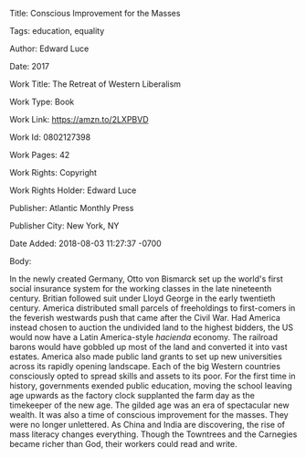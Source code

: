 Title:  Conscious Improvement for the Masses

Tags:   education, equality

Author: Edward Luce

Date:   2017

Work Title: The Retreat of Western Liberalism

Work Type: Book

Work Link: https://amzn.to/2LXPBVD

Work Id: 0802127398

Work Pages: 42

Work Rights: Copyright

Work Rights Holder: Edward Luce

Publisher: Atlantic Monthly Press

Publisher City: New York, NY

Date Added: 2018-08-03 11:27:37 -0700

Body: 

In the newly created Germany, Otto von Bismarck set up the world's first social insurance system for the working classes in the late nineteenth century. Britian followed suit under Lloyd George in the early twentieth century. America distributed small parcels of freeholdings to first-comers in the feverish westwards push that came after the Civil War. Had America instead chosen to auction the undivided land to the highest bidders, the US would now have a Latin America-style *hacienda* economy. The railroad barons would have gobbled up most of the land and converted it into vast estates. America also made public land grants to set up new universities across its rapidly opening landscape. Each of the big Western countries consciously opted to spread skills and assets to its poor. For the first time in history, governments exended public education, moving the school leaving age upwards as the factory clock supplanted the farm day as the timekeeper of the new age. The gilded age was an era of spectacular new wealth. It was also a time of conscious improvement for the masses. They were no longer unlettered. As China and India are discovering, the rise of mass literacy changes everything. Though the Towntrees and the Carnegies became richer than God, their workers could read and write. 

